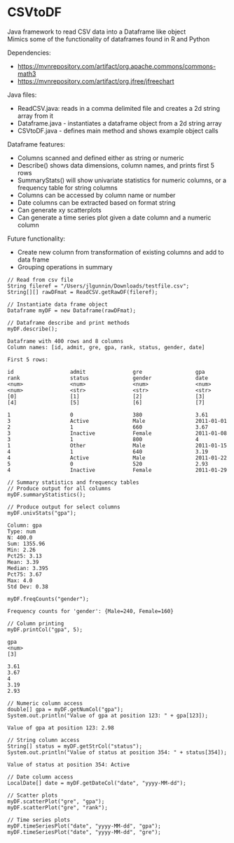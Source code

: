 # CSVtoDF
Java framework to read CSV data into a Dataframe like object  
Mimics some of the functionality of dataframes found in R and Python

Dependencies: 
- https://mvnrepository.com/artifact/org.apache.commons/commons-math3
- https://mvnrepository.com/artifact/org.jfree/jfreechart

Java files:
- ReadCSV.java: reads in a comma delimited file and creates a 2d string array from it
- Dataframe.java - instantiates a dataframe object from a 2d string array
- CSVtoDF.java - defines main method and shows example object calls

Dataframe features:
- Columns scanned and defined either as string or numeric
- Describe() shows data dimensions, column names, and prints first 5 rows
- SummaryStats() will show univariate statistics for numeric columns, or a frequency table for string columns
- Columns can be accessed by column name or number
- Date columns can be extracted based on format string
- Can generate xy scatterplots
- Can generate a time series plot given a date column and a numeric column
    
Future functionality:
- Create new column from transformation of existing columns and add to data frame
- Grouping operations in summary

```
// Read from csv file
String fileref = "/Users/jlgunnin/Downloads/testfile.csv";
String[][] rawDFmat = ReadCSV.getRawDF(fileref);

// Instantiate data frame object
Dataframe myDF = new Dataframe(rawDFmat);

// Dataframe describe and print methods
myDF.describe();

Dataframe with 400 rows and 8 columns
Column names: [id, admit, gre, gpa, rank, status, gender, date]

First 5 rows:

id                  admit               gre                 gpa                 rank                status              gender              date                
<num>               <num>               <num>               <num>               <num>               <str>               <str>               <str>               
[0]                 [1]                 [2]                 [3]                 [4]                 [5]                 [6]                 [7]                 

1                   0                   380                 3.61                3                   Active              Male                2011-01-01          
2                   1                   660                 3.67                3                   Inactive            Female              2011-01-08          
3                   1                   800                 4                   1                   Other               Male                2011-01-15          
4                   1                   640                 3.19                4                   Active              Male                2011-01-22          
5                   0                   520                 2.93                4                   Inactive            Female              2011-01-29          

// Summary statistics and frequency tables
// Produce output for all columns 
myDF.summaryStatistics(); 

// Produce output for select columns
myDF.univStats("gpa");

Column: gpa
Type: num
N: 400.0
Sum: 1355.96
Min: 2.26
Pct25: 3.13
Mean: 3.39
Median: 3.395
Pct75: 3.67
Max: 4.0
Std Dev: 0.38

myDF.freqCounts("gender");

Frequency counts for 'gender': {Male=240, Female=160}

// Column printing
myDF.printCol("gpa", 5);

gpa
<num>
[3]

3.61
3.67
4
3.19
2.93

// Numeric column access
double[] gpa = myDF.getNumCol("gpa");
System.out.println("Value of gpa at position 123: " + gpa[123]);
        
Value of gpa at position 123: 2.98

// String column access
String[] status = myDF.getStrCol("status");
System.out.println("Value of status at position 354: " + status[354]);

Value of status at position 354: Active

// Date column access
LocalDate[] date = myDF.getDateCol("date", "yyyy-MM-dd");

// Scatter plots
myDF.scatterPlot("gre", "gpa");
myDF.scatterPlot("gre", "rank");

// Time series plots
myDF.timeSeriesPlot("date", "yyyy-MM-dd", "gpa");
myDF.timeSeriesPlot("date", "yyyy-MM-dd", "gre");

```
